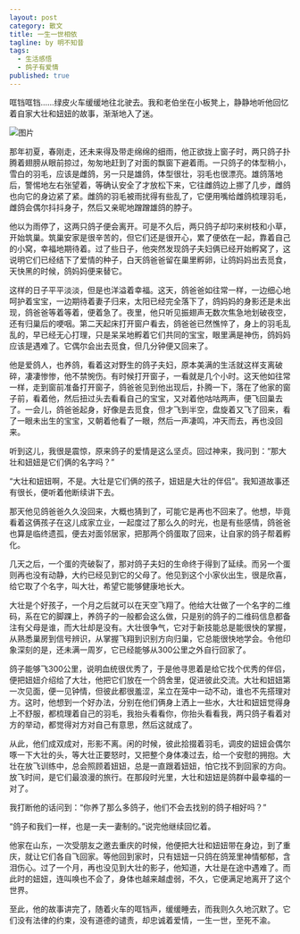```yaml
---
layout: post
category: 散文
title: 一生一世相依
tagline: by 明不知昔
tags: 
  - 生活感悟
  - 鸽子有爱情
published: true
---
```



哐铛哐铛……绿皮火车缓缓地往北驶去。我和老伯坐在小板凳上，静静地听他回忆着自家大壮和妞妞的故事，渐渐地入了迷。 

![图片](http://a3.qpic.cn/psb?/V118G3dh0IatwX/vZdnSXHuXlmDjOP*1p25nzis9X1HeDgfZ.r*d646w*w!/b/dHYBAAAAAAAA&ek=1&kp=1&pt=0&bo=dwJkAXcCZAEDIAU!&tl=1&su=0171831425&tm=1566104400&sce=0-12-12&rf=2-9)

那年初夏，春刚走，还未来得及带走绵绵的细雨，他正欲拢上窗子时，两只鸽子扑腾着翅膀从眼前掠过，匆匆地赶到了对面的飘窗下避着雨。一只鸽子的体型稍小，雪白的羽毛，应该是雌鸽，另一只是雄鸽，体型很壮，羽毛也很漂亮。雄鸽落地后，警惕地左右张望着，等确认安全了才放松下来，它往雌鸽边上挪了几步，雌鸽也向它的身边紧了紧。雌鸽的羽毛被雨扰得有些乱了，它便用嘴给雌鸽梳理羽毛，雌鸽会偶尔抖抖身子，然后又亲昵地蹭蹭雄鸽的脖子。 

<!--more-->

他以为雨停了，这两只鸽子便会离开。可是不久后，两只鸽子却叼来树枝和小草，开始筑巢。筑巢安家是很辛苦的，但它们还是很开心，累了便依在一起，靠着自己的小窝，幸福地期待着。过了些日子，他突然发现鸽子夫妇俩已经开始孵窝了，这说明它们已经结下了爱情的种子，白天鸽爸爸留在巢里孵卵，让鸽妈妈出去觅食，天快黑的时候，鸽妈妈便来替它。 

这样的日子平平淡淡，但是也洋溢着幸福。这天，鸽爸爸如往常一样，一边细心地呵护着宝宝，一边期待着妻子归来，太阳已经完全落下了，鸽妈妈的身影还是未出现，鸽爸爸等着等着，便着急了。夜里，他只听见振翅声无数次焦急地划破夜空，还有归巢后的哽咽。第二天起床打开窗户看去，鸽爸爸已然憔悴了，身上的羽毛乱乱的，早已经无心打理，只是呆呆地孵着它们共同的宝宝，眼里满是神伤，鸽妈妈应该是遇难了。它偶尔会出去觅食，但几分钟便又回来了。 

他是爱鸽人，也养鸽，看着这对野生的鸽子夫妇，原本美满的生活就这样支离破碎，凄凄惨惨，他不禁惋伤。有时候打开窗子，一看就是几个小时。这天他如往常一样，走到窗前准备打开窗子，鸽爸爸见到他出现后，扑腾一下，落在了他家的窗子前，看着他，然后扭过头去看看自己的宝宝，又对着他咕咕两声，便飞回巢去了。一会儿，鸽爸爸起身，好像是去觅食，但才飞到半空，盘旋着又飞了回来，看了一眼未出生的宝宝，又朝着他看了一眼，然后一声凄鸣，冲天而去，再也没回来。 

听到这儿，我很是震惊，原来鸽子的爱情是这么坚贞。回过神来，我问到：“那大壮和妞妞是它们俩的名字吗？” 

“大壮和妞妞啊，不是。大壮是它们俩的孩子，妞妞是大壮的伴侣”。我知道故事还有很长，便听着他断续讲下去。 

那天他见鸽爸爸久久没回来，大概也猜到了，可能它是再也不回来了。他想，毕竟看着这俩孩子在这儿成家立业，一起度过了那么久的时光，也是有些感情，鸽爸爸也算是临终遗孤，便去对面邻居家，把那两个鸽蛋取了回来，让自家的鸽子帮着孵化。 

几天之后，一个蛋的壳破裂了，那对鸽子夫妇的生命终于得到了延续。而另一个蛋则再也没有动静，大约已经见到它的父母了。他见到这个小家伙出生，很是欣喜，给它取了个名字，叫大壮，希望它能够健康地长大。 

大壮是个好孩子，一个月之后就可以在天空飞翔了。他给大壮做了一个名字的二维码，系在它的脚踝上，养鸽子的一般都会这么做，只是别的鸽子的二维码信息都备注有父母是谁，而大壮却是没有。大壮很争气，它对于新技能总是能很快的掌握，从熟悉巢房到信号辨识，从掌握飞翔到识别方向归巢，它总能很快地学会。令他印象深刻的是，还未满一周岁，它已经能够从300公里之外自行回家了。 

鸽子能够飞300公里，说明血统很优秀了，于是他寻思着是给它找个优秀的伴侣，便把妞妞介绍给了大壮，他把它们放在一个鸽舍里，促进彼此交流。大壮和妞妞第一次见面，便一见钟情，但彼此都很羞涩，呆立在笼中一动不动，谁也不先搭理对方。这时，他想到一个好办法，分别在他们俩身上洒上一些水，大壮和妞妞觉得身上不舒服，都梳理着自己的羽毛，我抬头看看你，你抬头看看我，两只鸽子看着对方的举动，都觉得对方对自己有意思，然后这就成了。 

从此，他们成双成对，形影不离。闲的时候，彼此拾掇着羽毛，调皮的妞妞会偶尔啄一下大壮的头，等大壮正要怒时，又把整个身体凑过去，给一个安慰的拥抱。大壮在放飞训练中，总会照顾着妞妞，总是一直跟着妞妞，怕它找不到回家的方向。放飞时间，是它们最浪漫的旅行。在那段时光里，大壮和妞妞是鸽群中最幸福的一对了。 

我打断他的话问到：“你养了那么多鸽子，他们不会去找别的鸽子相好吗？”

“鸽子和我们一样，也是一夫一妻制的。”说完他继续回忆着。 

他家在山东，一次受朋友之邀去重庆的时候，他便把大壮和妞妞带在身边，到了重庆，就让它们各自飞回家。等他回到家时，只有妞妞一只鸽在鸽笼里神情郁郁，含泪伤心。过了一个月，再也没见到大壮的影子，他知道，大壮是在途中遇难了。而此时的妞妞，连叫唤也不会了，身体也越来越虚弱，不久，它便满足地离开了这个世界。

至此，他的故事讲完了，随着火车的哐铛声，缓缓睡去，而我则久久地沉默了。它们没有法律的约束，没有道德的谴责，却忠诚着爱情，一生一世，至死不渝。
